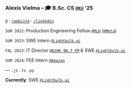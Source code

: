 ### Alexis Vielma – 🎓 B.Sc. CS [`@KU`](https://ku.edu 'School Website') '25

[`@`](mailto:hi@alexis.lol 'Contact Me') · [`/website`](https://alexis.lol 'Peronsal Website') · [`/linkedin`](https://www.linkedin.com/in/aelxxs/ 'LinkedIn')

`SUM 2022`: Production Engineering Fellow [`@MLH`](https://fellowship.mlh.io/ 'MLH') ([`@Meta`](https://meta.com/ 'Meta'))

`SUM 2023`: SWE Intern [`@Lightbulb.ai`](https://lightbulb.ai/ 'Lightbulb.ai')

`FAL 2023`: IT Director [`@KJHK 90.7 FM`](https://kjhk.org 'KJHK 90.7 FM') & SWE [`@Lightbulb.ai`](https://lightbulb.ai/ 'Lightbulb.ai')

`SUM 2024`: FEE Intern [`@Amazon`](https://amazon.com)

—
`.js` `.ts` `.py`

**Currently**: SWE [`@Lightbulb.ai`](https://lightbulb.ai/ 'Lightbulb.ai')
